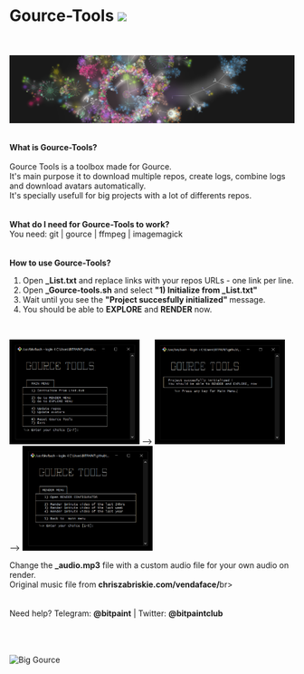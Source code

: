# Gource-Tools  <img src="https://img.shields.io/badge/License-MIT-orange.svg"> <br> <br>



 <img src="https://raw.githubusercontent.com/bitpaint/bitcoin-gources/main/gource/art/screenshoot.jpg" alt="Combined" width="690px"> <br> <br>


<b>What is Gource-Tools?</b><br>
<br>
Gource Tools is a toolbox made for Gource.<br>
It's main purpose it to download multiple repos, create logs, combine logs and download avatars automatically. <br>
It's specially usefull for big projects with a lot of differents repos.<br>
<br>
<br>
<b>What do I need for Gource-Tools to work?</b><br>
You need: git | gource | ffmpeg | imagemagick<br>
<br>
<br>
<b>How to use Gource-Tools?</b><br>
1) Open <b>_List.txt</b> and replace links with your repos URLs - one link per line.<br>
2) Open <b>_Gource-tools.sh</b> and select <b>"1) Initialize from _List.txt"</b> <br>
3) Wait until you see the <b>"Project succesfully initialized" </b>message.<br>
4) You should be able to <b>EXPLORE</b> and <b>RENDER</b> now.<br>
<br>


<img src="https://raw.githubusercontent.com/bitpaint/Gource-Tools/main/src/img/mainmenu.jpg" alt="Main menu" width="230px"> —> <img src="https://raw.githubusercontent.com/bitpaint/Gource-Tools/main/src/img/initmenu.jpg" alt="Initialize menu" width="230px"> —> <img src="https://raw.githubusercontent.com/bitpaint/Gource-Tools/main/src/img/rendermenu.jpg" alt="Render menu" width="230px">


Change the <b>_audio.mp3</b> file with a custom audio file for your own audio on render.<br>
Original music file from <b>chriszabriskie.com/vendaface/</b>br>
<br> <br>
<br>
Need help? Telegram: <b>@bitpaint</b> | Twitter: <b>@bitpaintclub<br></b>
<br>
<br>
<br>

 <img src="https://raw.githubusercontent.com/bitpaint/bitcoin-gources/main/gource/art/4k/2.png" alt="Big Gource" width="690px"> <br> <br>

